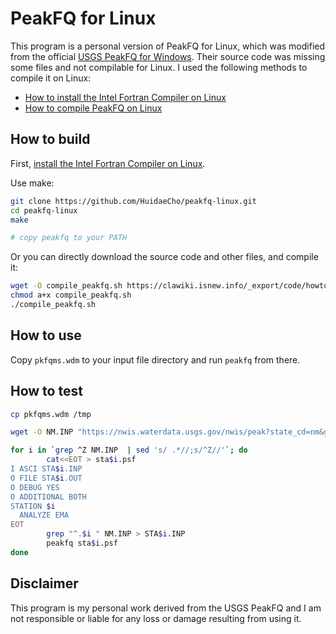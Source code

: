# PeakFQ for Linux

This program is a personal version of PeakFQ for Linux, which was modified from the official [USGS PeakFQ for Windows](https://water.usgs.gov/software/PeakFQ/). Their source code was missing some files and not compilable for Linux. I used the following methods to compile it on Linux:
* [How to install the Intel Fortran Compiler on Linux](https://clawiki.isnew.info/howtos/how_to_install_the_intel_fortran_compiler_on_linux)
* [How to compile PeakFQ on Linux](https://clawiki.isnew.info/howtos/how_to_compile_peakfq_on_linux)

## How to build

First, [install the Intel Fortran Compiler on Linux](https://clawiki.isnew.info/howtos/how_to_install_the_intel_fortran_compiler_on_linux).

Use make:
```bash
git clone https://github.com/HuidaeCho/peakfq-linux.git
cd peakfq-linux
make

# copy peakfq to your PATH
```

Or you can directly download the source code and other files, and compile it:
```bash
wget -O compile_peakfq.sh https://clawiki.isnew.info/_export/code/howtos/how_to_compile_peakfq_on_linux?codeblock=0
chmod a+x compile_peakfq.sh
./compile_peakfq.sh
```

## How to use

Copy `pkfqms.wdm` to your input file directory and run `peakfq` from there.

## How to test

```bash
cp pkfqms.wdm /tmp

wget -O NM.INP "https://nwis.waterdata.usgs.gov/nwis/peak?state_cd=nm&group_key=NONE&sitefile_output_format=html_table&column_name=agency_cd&column_name=site_no&column_name=station_nm&set_logscale_y=1&date_format=YYYY-MM-DD&rdb_compression=file&format=hn2&hn2_compression=file&list_of_search_criteria=state_cd"

for i in `grep ^Z NM.INP  | sed 's/ .*//;s/^Z//'`; do
        cat<<EOT > sta$i.psf
I ASCI STA$i.INP
O FILE STA$i.OUT
O DEBUG YES
O ADDITIONAL BOTH
STATION $i
  ANALYZE EMA
EOT
        grep "^.$i " NM.INP > STA$i.INP
        peakfq sta$i.psf
done
```

## Disclaimer

This program is my personal work derived from the USGS PeakFQ and I am not responsible or liable for any loss or damage resulting from using it.
